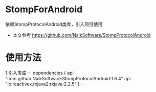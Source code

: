 # StompForAndroid
依赖StompProtocolAndroid类库，引入项目使用

* 本文参考 https://github.com/NaikSoftware/StompProtocolAndroid

# 使用方法

1.引入类库
···
dependencies {
    api "com.github.NaikSoftware:StompProtocolAndroid:1.6.4"
    api "io.reactivex.rxjava2:rxjava:2.2.5"
}
···

